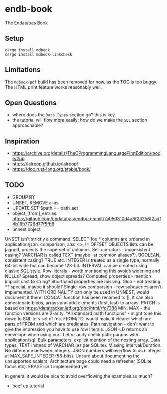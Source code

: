 # endb-book

The Endatabas Book

## Setup

```
cargo install mdbook
cargo install mdbook-linkcheck
```

## Limitations

The `mdbook-pdf` build has been removed for now, as the TOC is too buggy.
The HTML print feature works reasonably well.

## Open Questions

* where does the `Data Types` section go? this is key.
* the tutorial will flow more easily; how do we make the `SQL` section approachable?

## Inspiration

* https://archive.org/details/TheCProgrammingLanguageFirstEdition/mode/2up
* https://lalrpop.github.io/lalrpop/
* https://doc.rust-lang.org/stable/book/

## TODO

* GROUP BY
* UNSET, REMOVE alias
* UPDATE SET $path == path_set
* object_[from]_entries: https://github.com/endatabas/endb/commit/7a050310d4a6f23256f2adf4b18b7726d77f5fb8
* unnest object

UNSET isn't strictly a command.
SELECT foo.*
columns are ordered in application/json.
comparison, also <>, !=
OFFSET
OBJECTS lists can be jagged, projects the superset of columns.
Set-operators - inconsistent casing?
VARCHAR is called TEXT (maybe list common aliases?).
BOOLEAN, consistent casing? TRUE etc.
INTEGER is treated as a single type, normally 64-bit wide but can become 128-bit.
INTERVAL can be created using classic SQL style.
Row-literals - worth mentioning this avoids widening and NULLs?
Spread, show object spreads?
Computed properties - mention implicit cast to string?
Shorthand properties are missing.
Glob - not treating ** special, maybe it should?
Single-row comparsion - row subqueries aren't implemented.
WITH ORDINALITY can only be used in UNNEST, would document it there.
CONCAT function has been renamed to ||, it can also concatenate blobs, arrays and add elements (first, last) to arrays.
PATCH is based on https://datatracker.ietf.org/doc/html/rfc7386
MIN, MAX - the function versions are 2-arity.
"All standard math functions" - might tone this down to SQLite's set of fns.
FROM/TO, would make it clearer which are parts of FROM and which are predicates.
Path navigation - don't want to give the impression you have to use row literals.
JSON-LD returns an enevelope when using curl.
Let's sanity check path-params with application/sql.
Bulk parameters, explicit mention of the nesting array.
Data types, TEXT instead of VARCHAR (as per SQLite).
Missing Interval/Duration.
No difference between integers. JSON numbers will overflow to xsd:integer at MAX_SAFE_INTEGER (53-bits).
Unsure about documenting the unsupported scalars.
Architecture page could need a refresher (SQLite focus etc).
ERASE isn't implemented yet.

In general it would be nice to avoid overflowing the examples so much?

* beef up tutorial
